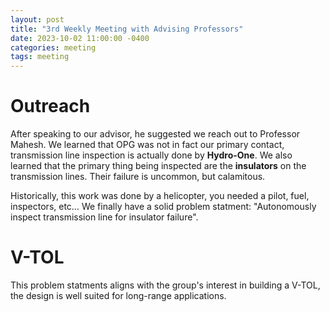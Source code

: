 ```yaml
---
layout: post
title: "3rd Weekly Meeting with Advising Professors"
date: 2023-10-02 11:00:00 -0400
categories: meeting
tags: meeting
---
```


# Outreach

After speaking to our advisor, he suggested we reach out to Professor Mahesh. We learned that OPG was not in fact our primary contact, transmission line inspection is actually done by **Hydro-One**. We also learned that the primary thing being inspected are the **insulators** on the transmission lines. Their failure is uncommon, but calamitous.

Historically, this work was done by a helicopter, you needed a pilot, fuel, inspectors, etc… We finally have a solid problem statment: "Autonomously inspect transmission line for insulator failure".

# V-TOL

This problem statments aligns with the group's interest in building a V-TOL, the design is well suited for long-range applications.
